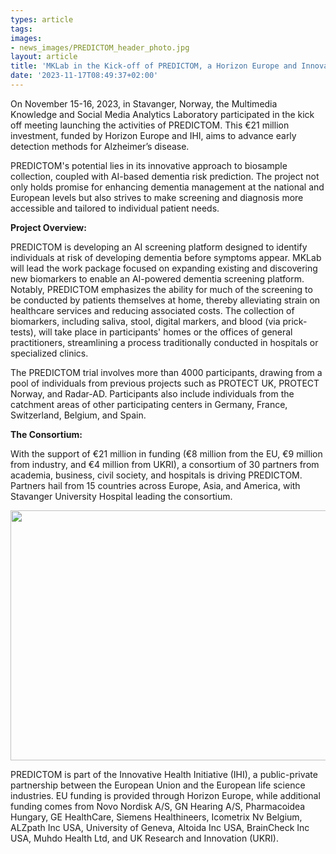 ```yaml
---
types: article
tags:
images: 
- news_images/PREDICTOM_header_photo.jpg
layout: article
title: 'MKLab in the Kick-off of PREDICTOM, a Horizon Europe and Innovative Health Initiative Joint Undertaking (IHI) Project for Early Alzheimer’s Detection'
date: '2023-11-17T08:49:37+02:00'
---
```


<p>
On November 15-16, 2023, in Stavanger, Norway, the Multimedia Knowledge and Social Media Analytics Laboratory participated in the kick off meeting launching the activities of PREDICTOM. This €21 million investment, funded by Horizon Europe and IHI, aims to advance early detection methods for Alzheimer’s disease.
</p>
<p>
PREDICTOM's potential lies in its innovative approach to biosample collection, coupled with AI-based dementia risk prediction. The project not only holds promise for enhancing dementia management at the national and European levels but also strives to make screening and diagnosis more accessible and tailored to individual patient needs.
</p>

<p><strong>Project Overview:</strong></p>


<p>PREDICTOM is developing an AI screening platform designed to identify individuals at risk of developing dementia before symptoms appear. MKLab will lead the work package focused on expanding existing and discovering new biomarkers to enable an AI-powered dementia screening platform. Notably, PREDICTOM emphasizes the ability for much of the screening to be conducted by patients themselves at home, thereby alleviating strain on healthcare services and reducing associated costs. The collection of biomarkers, including saliva, stool, digital markers, and blood (via prick-tests), will take place in participants' homes or the offices of general practitioners, streamlining a process traditionally conducted in hospitals or specialized clinics.
</p>
<p>
The PREDICTOM trial involves more than 4000 participants, drawing from a pool of individuals from previous projects such as PROTECT UK, PROTECT Norway, and Radar-AD. Participants also include individuals from the catchment areas of other participating centers in Germany, France, Switzerland, Belgium, and Spain.
</p>
<p><strong>The Consortium:</strong></p>

<p>With the support of €21 million in funding (€8 million from the EU, €9 million from industry, and €4 million from UKRI), a consortium of 30 partners from academia, business, civil society, and hospitals is driving PREDICTOM. Partners hail from 15 countries across Europe, Asia, and America, with Stavanger University Hospital leading the consortium.</p>

<img src="/files/news_images/PREDICTOM_Consortium.jpg" alt="" width="642" height="400" /> 

<p>PREDICTOM is part of the Innovative Health Initiative (IHI), a public-private partnership between the European Union and the European life science industries. EU funding is provided through Horizon Europe, while additional funding comes from Novo Nordisk A/S, GN Hearing A/S, Pharmacoidea Hungary, GE HealthCare, Siemens Healthineers, Icometrix Nv Belgium, ALZpath Inc USA, University of Geneva, Altoida Inc USA, BrainCheck Inc USA, Muhdo Health Ltd, and UK Research and Innovation (UKRI).</p>